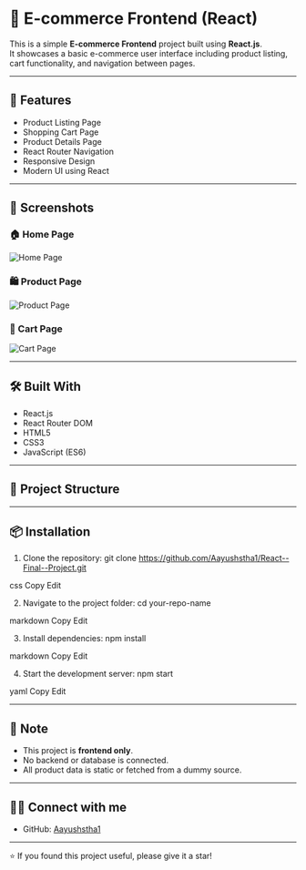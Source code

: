 # 🛒 E-commerce Frontend (React)

This is a simple **E-commerce Frontend** project built using **React.js**.  
It showcases a basic e-commerce user interface including product listing, cart functionality, and navigation between pages.

---

## 🚀 Features

- Product Listing Page
- Shopping Cart Page
- Product Details Page
- React Router Navigation
- Responsive Design
- Modern UI using React

---

## 📸 Screenshots

### 🏠 Home Page
![Home Page](https://github.com/Aayushstha1/React--Final--Project/screenshots/Home.png)

### 🛍️ Product Page
![Product Page](https://github.com/Aayushstha1/React--Final--Project/screenshots/products.png)

### 🛒 Cart Page
![Cart Page](https://github.com/Aayushstha1/React--Final--Project/screenshots/cart.png)


---

## 🛠️ Built With

- React.js
- React Router DOM
- HTML5
- CSS3
- JavaScript (ES6)

---

## 📂 Project Structure


---

## 📦 Installation

1. Clone the repository:
git clone https://github.com/Aayushstha1/React--Final--Project.git

css
Copy
Edit

2. Navigate to the project folder:
cd your-repo-name

markdown
Copy
Edit

3. Install dependencies:
npm install

markdown
Copy
Edit

4. Start the development server:
npm start

yaml
Copy
Edit

---

## 📢 Note

- This project is **frontend only**.
- No backend or database is connected.
- All product data is static or fetched from a dummy source.

---

## 🙋‍♂️ Connect with me

- GitHub: [Aayushstha1](https://github.com/Aayushstha1)

---

⭐ If you found this project useful, please give it a star!
